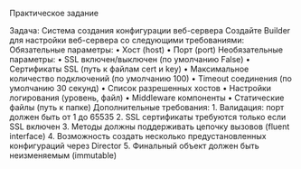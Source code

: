Практическое задание

Задача: Система создания конфигурации веб-сервера
Создайте Builder для настройки веб-сервера со следующими требованиями:
Обязательные параметры:
	•	Хост (host)
	•	Порт (port)
Необязательные параметры:
	•	SSL включен/выключен (по умолчанию False)
	•	Сертификаты SSL (путь к файлам cert и key)
	•	Максимальное количество подключений (по умолчанию 100)
	•	Timeout соединения (по умолчанию 30 секунд)
	•	Список разрешенных хостов
	•	Настройки логирования (уровень, файл)
	•	Middleware компоненты
	•	Статические файлы (путь к папке)
Дополнительные требования:
	1.	Валидация: порт должен быть от 1 до 65535
	2.	SSL сертификаты требуются только если SSL включен
	3.	Методы должны поддерживать цепочку вызовов (fluent interface)
	4.	Возможность создать несколько предустановленных конфигураций через Director
	5.	Финальный объект должен быть неизменяемым (immutable)